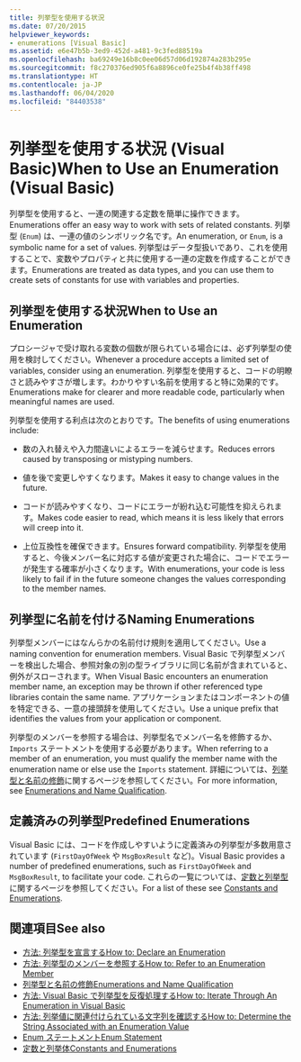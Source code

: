 ```yaml
---
title: 列挙型を使用する状況
ms.date: 07/20/2015
helpviewer_keywords:
- enumerations [Visual Basic]
ms.assetid: e6e47b5b-3ed9-452d-a481-9c3fed88519a
ms.openlocfilehash: ba69249e16b8c0ee06d57d06d192874a283b295e
ms.sourcegitcommit: f8c270376ed905f6a8896ce0fe25b4f4b38ff498
ms.translationtype: HT
ms.contentlocale: ja-JP
ms.lasthandoff: 06/04/2020
ms.locfileid: "84403538"
---
```

# <a name="when-to-use-an-enumeration-visual-basic"></a><span data-ttu-id="85b51-102">列挙型を使用する状況 (Visual Basic)</span><span class="sxs-lookup"><span data-stu-id="85b51-102">When to Use an Enumeration (Visual Basic)</span></span>
<span data-ttu-id="85b51-103">列挙型を使用すると、一連の関連する定数を簡単に操作できます。</span><span class="sxs-lookup"><span data-stu-id="85b51-103">Enumerations offer an easy way to work with sets of related constants.</span></span> <span data-ttu-id="85b51-104">列挙型 (`Enum`) は、一連の値のシンボリック名です。</span><span class="sxs-lookup"><span data-stu-id="85b51-104">An enumeration, or `Enum`, is a symbolic name for a set of values.</span></span> <span data-ttu-id="85b51-105">列挙型はデータ型扱いであり、これを使用することで、変数やプロパティと共に使用する一連の定数を作成することができます。</span><span class="sxs-lookup"><span data-stu-id="85b51-105">Enumerations are treated as data types, and you can use them to create sets of constants for use with variables and properties.</span></span>  
  
## <a name="when-to-use-an-enumeration"></a><span data-ttu-id="85b51-106">列挙型を使用する状況</span><span class="sxs-lookup"><span data-stu-id="85b51-106">When to Use an Enumeration</span></span>  
 <span data-ttu-id="85b51-107">プロシージャで受け取れる変数の個数が限られている場合には、必ず列挙型の使用を検討してください。</span><span class="sxs-lookup"><span data-stu-id="85b51-107">Whenever a procedure accepts a limited set of variables, consider using an enumeration.</span></span> <span data-ttu-id="85b51-108">列挙型を使用すると、コードの明瞭さと読みやすさが増します。わかりやすい名前を使用すると特に効果的です。</span><span class="sxs-lookup"><span data-stu-id="85b51-108">Enumerations make for clearer and more readable code, particularly when meaningful names are used.</span></span>  
  
 <span data-ttu-id="85b51-109">列挙型を使用する利点は次のとおりです。</span><span class="sxs-lookup"><span data-stu-id="85b51-109">The benefits of using enumerations include:</span></span>  
  
- <span data-ttu-id="85b51-110">数の入れ替えや入力間違いによるエラーを減らせます。</span><span class="sxs-lookup"><span data-stu-id="85b51-110">Reduces errors caused by transposing or mistyping numbers.</span></span>  
  
- <span data-ttu-id="85b51-111">値を後で変更しやすくなります。</span><span class="sxs-lookup"><span data-stu-id="85b51-111">Makes it easy to change values in the future.</span></span>  
  
- <span data-ttu-id="85b51-112">コードが読みやすくなり、コードにエラーが紛れ込む可能性を抑えられます。</span><span class="sxs-lookup"><span data-stu-id="85b51-112">Makes code easier to read, which means it is less likely that errors will creep into it.</span></span>  
  
- <span data-ttu-id="85b51-113">上位互換性を確保できます。</span><span class="sxs-lookup"><span data-stu-id="85b51-113">Ensures forward compatibility.</span></span> <span data-ttu-id="85b51-114">列挙型を使用すると、今後メンバー名に対応する値が変更された場合に、コードでエラーが発生する確率が小さくなります。</span><span class="sxs-lookup"><span data-stu-id="85b51-114">With enumerations, your code is less likely to fail if in the future someone changes the values corresponding to the member names.</span></span>  
  
## <a name="naming-enumerations"></a><span data-ttu-id="85b51-115">列挙型に名前を付ける</span><span class="sxs-lookup"><span data-stu-id="85b51-115">Naming Enumerations</span></span>  
 <span data-ttu-id="85b51-116">列挙型メンバーにはなんらかの名前付け規則を適用してください。</span><span class="sxs-lookup"><span data-stu-id="85b51-116">Use a naming convention for enumeration members.</span></span> <span data-ttu-id="85b51-117">Visual Basic で列挙型メンバーを検出した場合、参照対象の別の型ライブラリに同じ名前が含まれていると、例外がスローされます。</span><span class="sxs-lookup"><span data-stu-id="85b51-117">When Visual Basic encounters an enumeration member name, an exception may be thrown if other referenced type libraries contain the same name.</span></span> <span data-ttu-id="85b51-118">アプリケーションまたはコンポーネントの値を特定できる、一意の接頭辞を使用してください。</span><span class="sxs-lookup"><span data-stu-id="85b51-118">Use a unique prefix that identifies the values from your application or component.</span></span>  
  
 <span data-ttu-id="85b51-119">列挙型のメンバーを参照する場合は、列挙型名でメンバー名を修飾するか、`Imports` ステートメントを使用する必要があります。</span><span class="sxs-lookup"><span data-stu-id="85b51-119">When referring to a member of an enumeration, you must qualify the member name with the enumeration name or else use the `Imports` statement.</span></span> <span data-ttu-id="85b51-120">詳細については、[列挙型と名前の修飾](enumerations-and-name-qualification.md)に関するページを参照してください。</span><span class="sxs-lookup"><span data-stu-id="85b51-120">For more information, see [Enumerations and Name Qualification](enumerations-and-name-qualification.md).</span></span>  
  
## <a name="predefined-enumerations"></a><span data-ttu-id="85b51-121">定義済みの列挙型</span><span class="sxs-lookup"><span data-stu-id="85b51-121">Predefined Enumerations</span></span>  
 <span data-ttu-id="85b51-122">Visual Basic には、コードを作成しやすいように定義済みの列挙型が多数用意されています (`FirstDayOfWeek` や `MsgBoxResult` など)。</span><span class="sxs-lookup"><span data-stu-id="85b51-122">Visual Basic provides a number of predefined enumerations, such as `FirstDayOfWeek` and `MsgBoxResult`, to facilitate your code.</span></span> <span data-ttu-id="85b51-123">これらの一覧については、[定数と列挙型](../../../language-reference/constants-and-enumerations.md)に関するページを参照してください。</span><span class="sxs-lookup"><span data-stu-id="85b51-123">For a list of these see [Constants and Enumerations](../../../language-reference/constants-and-enumerations.md).</span></span>  
  
## <a name="see-also"></a><span data-ttu-id="85b51-124">関連項目</span><span class="sxs-lookup"><span data-stu-id="85b51-124">See also</span></span>

- [<span data-ttu-id="85b51-125">方法: 列挙型を宣言する</span><span class="sxs-lookup"><span data-stu-id="85b51-125">How to: Declare an Enumeration</span></span>](how-to-declare-enumerations.md)
- [<span data-ttu-id="85b51-126">方法: 列挙型のメンバーを参照する</span><span class="sxs-lookup"><span data-stu-id="85b51-126">How to: Refer to an Enumeration Member</span></span>](how-to-refer-to-an-enumeration-member.md)
- [<span data-ttu-id="85b51-127">列挙型と名前の修飾</span><span class="sxs-lookup"><span data-stu-id="85b51-127">Enumerations and Name Qualification</span></span>](enumerations-and-name-qualification.md)
- [<span data-ttu-id="85b51-128">方法: Visual Basic で列挙型を反復処理する</span><span class="sxs-lookup"><span data-stu-id="85b51-128">How to: Iterate Through An Enumeration in Visual Basic</span></span>](how-to-iterate-through-an-enumeration.md)
- [<span data-ttu-id="85b51-129">方法: 列挙値に関連付けられている文字列を確認する</span><span class="sxs-lookup"><span data-stu-id="85b51-129">How to: Determine the String Associated with an Enumeration Value</span></span>](how-to-determine-the-string-associated-with-an-enumeration-value.md)
- [<span data-ttu-id="85b51-130">Enum ステートメント</span><span class="sxs-lookup"><span data-stu-id="85b51-130">Enum Statement</span></span>](../../../language-reference/statements/enum-statement.md)
- [<span data-ttu-id="85b51-131">定数と列挙体</span><span class="sxs-lookup"><span data-stu-id="85b51-131">Constants and Enumerations</span></span>](../../../language-reference/constants-and-enumerations.md)

